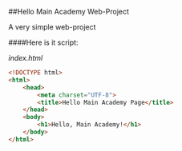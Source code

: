 ##Hello Main Academy Web-Project

A very simple web-project

####Here is it script:

*index.html*
```html
<!DOCTYPE html>
<html>
    <head>
        <meta charset="UTF-8">
        <title>Hello Main Academy Page</title>
    </head>
    <body>
        <h1>Hello, Main Academy!</h1>
    </body>
</html>
```